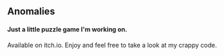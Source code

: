 ## Anomalies

#### Just a little puzzle game I'm working on.
Available on itch.io. Enjoy and feel free to take a look at my crappy code.
